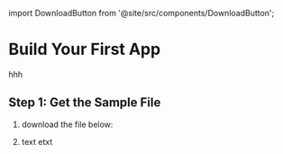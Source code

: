 import DownloadButton from '@site/src/components/DownloadButton';


# Build Your First App

hhh

## Step 1: Get the Sample File

1. download the file below:

<dd>

<DownloadButton
  fileName="agent-config.json"
  fileUrl="/files/agent-config.json"
  description="Download the agent configuration file (used for step 2 setup)"
/>

</dd>

2. text etxt 